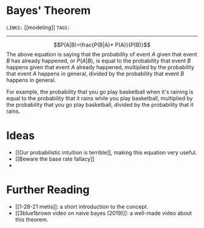 # Bayes' Theorem
`LINKS:` [[modeling]]
`TAGS:` 

---
$$P(A|B)=\frac{P(B|A)* P(A)}{P(B)}$$
The above equation is saying that the probability of event $A$ given that event $B$ has already happened, or $P(A|B)$, is equal to the probability that event $B$ happens given that event $A$ already happened, multiplied by the probability that event $A$ happens in general, divided by the probability that event $B$ happens in general. 

For example, the probability that you go play basketball when it's raining is equal to the probability that it rains while you play basketball, multiplied by the probability that you go play basketball, divided by the probability that it rains. 

# Ideas
- [[Our probabilistic intuition is terrible]], making this equation very useful. 
- [[Beware the base rate fallacy]]
- 


# Further Reading
- [[1-28-21 metis]]: a short introduction to the concept. 
- [[3blue1brown video on naive bayes (2019)]]: a well-made video about this theorem. 